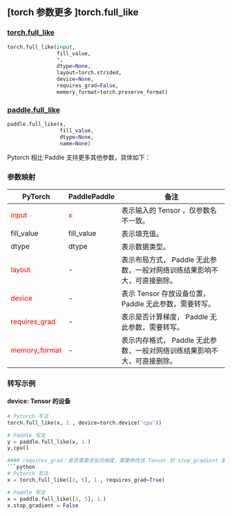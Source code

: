 ## [torch 参数更多 ]torch.full_like
### [torch.full_like](https://pytorch.org/docs/stable/generated/torch.full_like.html?highlight=full_like#torch.full_like)

```python
torch.full_like(input,
                fill_value,
                *,
                dtype=None,
                layout=torch.strided,
                device=None,
                requires_grad=False,
                memory_format=torch.preserve_format)
```

### [paddle.full_like](https://www.paddlepaddle.org.cn/documentation/docs/zh/develop/api/paddle/full_like_cn.html#full-like)

```python
paddle.full_like(x,
                 fill_value,
                 dtype=None,
                 name=None)
```

Pytorch 相比 Paddle 支持更多其他参数，具体如下：
### 参数映射
| PyTorch       | PaddlePaddle | 备注                                                   |
| ------------- | ------------ | ------------------------------------------------------ |
| <font color='red'> input </font> | <font color='red'> x </font> | 表示输入的 Tensor ，仅参数名不一致。  |
| fill_value  |  fill_value  |  表示填充值。  |
| dtype | dtype  | 表示数据类型。|
| <font color='red'> layout </font> | -       | 表示布局方式， Paddle 无此参数，一般对网络训练结果影响不大，可直接删除。  |
| <font color='red'> device </font>     | -       | 表示 Tensor 存放设备位置，Paddle 无此参数，需要转写。 |
| <font color='red'> requires_grad </font> | -       | 表示是否计算梯度， Paddle 无此参数，需要转写。 |
| <font color='red'> memory_format </font> | -  | 表示内存格式， Paddle 无此参数，一般对网络训练结果影响不大，可直接删除。|


### 转写示例

#### device: Tensor 的设备
```python
# Pytorch 写法
torch.full_like(x, 1., device=torch.device('cpu'))

# Paddle 写法
y = paddle.full_like(x, 1.)
y.cpu()

#### requires_grad：是否需要求反向梯度，需要修改该 Tensor 的 stop_gradient 属性
```python
# Pytorch 写法
x = torch.full_like([3, 5], 1., requires_grad=True)

# Paddle 写法
x = paddle.full_like([3, 5], 1.)
x.stop_gradient = False
```
